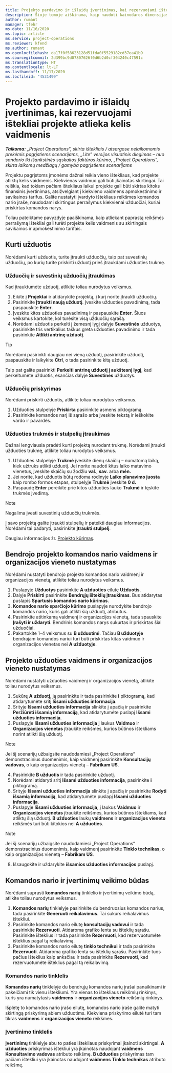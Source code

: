 ```yaml
---
title: Projekto pardavimo ir išlaidų įvertinimas, kai rezervuojami ištekliai projekte atlieka kelis vaidmenis
description: Šioje temoje aiškinama, kaip naudoti kainodaros dimensijas, skirtas išteklių, kurie projekte atlieka kelis vaidmenis, kainodaros ir įkainojimo įvertinimams palaikyti.
author: rumant
manager: tfehr
ms.date: 11/16/2020
ms.topic: article
ms.service: project-operations
ms.reviewer: kfend
ms.author: rumant
ms.openlocfilehash: da17f0f58623128d51fda0f5529182cd37ea41b9
ms.sourcegitcommit: 2d399bc9d07807626f0d6b2d0cf304240c47591c
ms.translationtype: HT
ms.contentlocale: lt-LT
ms.lasthandoff: 11/17/2020
ms.locfileid: "4531499"
---
```

# <a name="estimate-project-sales-and-costs-when-a-bookable-resource-fills-multiple-roles-on-a-project"></a>Projekto pardavimo ir išlaidų įvertinimas, kai rezervuojami ištekliai projekte atlieka kelis vaidmenis 

_**Taikoma:** „Project Operations“, skirta ištekliais / atsargose nelaikomomis prekėmis pagrįstiems scenarijams, „Lite” versijos visuotinis diegimas – nuo sandorio iki išankstinės sąskaitos faktūros kūrimo, „Project Operations“, skirta laikomų medžiagų / gamyba pagrįstiems scenarijams_ 

Projektu pagrįstoms įmonėms dažnai reikia vieno ištekliaus, kad projekte atliktų kelis vaidmenis. Kiekvienas vaidmuo gali būti įkainotas skirtingai. Tai reiškia, kad tokiam pačiam ištekliaus laikui projekte gali būti skirtas kitoks finansinis įvertinimas, atsižvelgiant į kiekvieno vaidmens apmokestinimo ir savikainos tarifus. Galite nustatyti įvardyto ištekliaus reikšmes komandos nario įraše, naudodami skirtingus perrašymus kiekvienai užduočiai, kuriai priskirtas komandos narys.

Toliau pateiktame pavyzdyje paaiškinama, kaip atliekant paprastą reikšmės perrašymą ištekliai gali turėti projekte kelis vaidmenis su skirtingais savikainos ir apmokestinimo tarifais.

## <a name="create-tasks"></a>Kurti užduotis
Norėdami kurti užduotis, turite įtraukti užduočių, taip pat suvestinių užduočių, po kurių turite priskirti užduotį prieš įtraukdami užduoties trukmę. 

### <a name="add-tasks-and-summary-tasks"></a>Užduočių ir suvestinių užduočių įtraukimas
Kad įtrauktumėte užduotį, atlikite toliau nurodytus veiksmus.

1. Eikite į **Projektai** ir atidarykite projektą, į kurį norite įtraukti užduočių.
2. Pasirinkite **Įtraukti naują užduotį**. Įveskite užduoties pavadinimą, tada paspauskite **Enter**.
3. Įveskite kitos užduoties pavadinimą ir paspauskite **Enter**. Šiuos veiksmus kartokite, kol turėsite visą užduočių sąrašą.
3. Norėdami užduotis perkelti į žemesnį lygį dalyje **Suvestinės** užduotys, pasirinkite tris vertikalius taškus greta užduoties pavadinimo ir tada pasirinkite **Atlikti antrinę užduotį**. 

  > [!TIP]
  > Norėdami pasirinkti daugiau nei vieną užduotį, pasirinkite užduotį, paspauskite ir laikykite **Ctrl**, o tada pasirinkite kitą užduotį.
  >
  > Taip pat galite pasirinkti **Perkelti antrinę užduotį į aukštesnį lygį**, kad perkeltumėte užduotis, esančias dalyje **Suvestinės** užduotys.

### <a name="assign-tasks"></a>Užduočių priskyrimas

Norėdami priskirti užduotis, atlikite toliau nurodytus veiksmus.

1. Užduoties stulpelyje  **Priskirta**  pasirinkite asmens piktogramą.
2. Pasirinkite komandos narį iš sąrašo arba įveskite tekstą ir ieškokite vardo ir pavardės.

### <a name="add-task-duration-and-columns"></a>Užduoties trukmės ir stulpelių įtraukimas

Dažnai lengviausia pradėti kurti projektą nurodant trukmę. Norėdami įtraukti užduoties trukmę, atlikite toliau nurodytus veiksmus.

1. Užduoties stulpelyje **Trukmė** įveskite dienų skaičių – numatomą laiką, kiek užtruks atlikti užduotį. Jei norite naudoti kitus laiko matavimo vienetus, įveskite skaičių su žodžiu **val.**, **sav.** arba **mėn.**
2. Jei norite, kad užduotis būtų rodoma rodinyje **Laiko planavimo juosta** kaip rombo formos etapas, stulpelyje **Trukmė** įveskite **0 d.**
3. Paspaudę **Enter** pereikite prie kitos užduoties lauko **Trukmė** ir tęskite trukmės įvedimą.

  > [!NOTE]
  > Negalima įvesti suvestinių užduočių trukmės.

Į savo projektą galite įtraukti stulpelių ir pateikti daugiau informacijos. Norėdami tai padaryti, pasirinkite **Įtraukti stulpelį**. 

Daugiau informacijos žr. [Projekto kūrimas](https://support.microsoft.com/en-us/office/create-a-project-a5b5e823-fb2e-45fd-be00-7d84422d9749).

## <a name="set-up-the-role-and-organization-unit-for-a-generic-project-team-member"></a>Bendrojo projekto komandos nario vaidmens ir organizacijos vieneto nustatymas
Norėdami nustatyti bendrojo projekto komandos nario vaidmenį ir organizacijos vienetą, atlikite toliau nurodytus veiksmus.

1. Puslapyje **Užduotys** pasirinkite **A užduoties** eilutę **Užduotis**. 
2. Dalyje **Priskirti** pasirinkite **Bendrųjų išteklių įtraukimas**. Bus atidarytas puslapis **Spartusis komandos nario kūrimas**.
3. **Komandos nario sparčiojo kūrimo** puslapyje nurodykite bendrojo komandos nario, kuris gali atlikti šią užduotį, atributus.
4. Pasirinkite atitinkamą vaidmenį ir organizacijos vienetą, tada spauskite **Įrašyti ir uždaryti**. Bendrinis komandos narys sukurtas ir priskirtas šiai užduočiai. 
5. Pakartokite 1–4 veiksmus su **B užduotimi**. Tačiau **B užduotyje** bendrajam komandos nariui turi būti priskirtas kitas vaidmuo ir organizacijos vienetas nei **A užduotyje**. 

## <a name="set-up-the-role-and-organization-unit-for-a-project-task"></a>Projekto užduoties vaidmens ir organizacijos vieneto nustatymas
Norėdami nustatyti užduoties vaidmenį ir organizacijos vienetą, atlikite toliau nurodytus veiksmus.

1. Sukūrę **A užduotį**, ją pasirinkite ir tada pasirinkite **i** piktogramą, kad atidarytumėte sritį **Išsami užduoties informacija**. 
2. Srityje **Išsami užduoties informacija** slinkite į apačią ir pasirinkite **Peržiūrėti išsamią informaciją**, kad atidarytumėte puslapį **Išsami užduoties informacija**.
3. Puslapyje **Išsami užduoties informacija** į laukus **Vaidmuo** ir **Organizacijos vienetas** įtraukite reikšmes, kurios būtinos ištekliams norint atlikti šią užduotį. 

  > [!NOTE]
  > Jei šį scenarijų užbaigsite naudodamiesi „Project Operations“ demonstracinius duomenimis, kaip vaidmenį pasirinkite **Konsultacijų vadovas**, o kaip organizacijos vienetą – **Fabrikam US**.

4. Pasirinkite **B užduotis** ir tada pasirinkite užduotį.
5. Norėdami atidaryti sritį **Išsami užduoties informacija**, pasirinkite **i** piktogramą. 
6. Srityje **Išsami užduoties informacija** slinkite į apačią ir pasirinkite **Rodyti išsamią informaciją**, kad atidarytumėte puslapį **Išsami užduoties informacija**.
7. Puslapyje **Išsami užduoties informacija**, į laukus **Vaidmuo** ir **Organizacijos vienetas** įtraukite reikšmes, kurios būtinos ištekliams, kad atliktų šią užduotį. **B užduoties** laukų **vaidmens** ir **organizacijos vieneto** reikšmės turi būti kitokios nei **A užduoties**. 

  > [!NOTE]
  > Jei šį scenarijų užbaigsite naudodamiesi „Project Operations“ demonstracinius duomenimis, kaip vaidmenį pasirinkite **Tinklo technikas**, o kaip organizacijos vienetą – **Fabrikam US**.

8. Išsaugokite ir uždarykite **išsamios užduoties informacijos** puslapį. 

## <a name="team-member-and-estimates-behavior"></a>Komandos nario ir įvertinimų veikimo būdas 
Norėdami suprasti **komandos narių** tinklelio ir įvertinimų veikimo būdą, atlikite toliau nurodytus veiksmus.

1. **Komandos narių** tinklelyje pasirinkite du bendruosius komandos narius, tada pasirinkite **Generuoti reikalavimus**. Tai sukurs reikalavimus ištekliui. 
2. Pasirinkite komandos nario eilutę **konsultacijų vadovui** ir tada pasirinkite **Rezervuoti**. Atidaroma grafiko lenta su išteklių sąrašu. Pasirinkite išteklius ir tada pasirinkite **Rezervuoti**, kad rezervuotumėte išteklius pagal tą reikalavimą.
3. Pasirinkite komandos nario eilutę **tinklo technikui** ir tada pasirinkite **Rezervuoti**. Atidaroma grafiko lenta su išteklių sąrašu. Pasirinkite tuos pačius išteklius kaip anksčiau ir tada pasirinkite **Rezervuoti**, kad rezervuotumėte išteklius pagal tą reikalavimą.

### <a name="team-member-grid"></a>Komandos nario tinklelis 

**Komandos narių** tinklelyje du bendrųjų komandos narių įrašai panaikinami ir pakeičiami tik vienu ištekliumi. Yra vienas to ištekliaus reikšmių rinkinys, kuris yra numatytasis **vaidmens** ir **organizacijos vieneto** reikšmių rinkinys.

Išplėtę to komandos nario įrašo eilutę, komandos nario įraše galite matyti skirtingą priskyrimą abiem užduotims. Kiekviena priskyrimo eilutė turi tam tikras **vaidmens** ir **organizacijos vieneto** reikšmes. 

### <a name="estimates-grid"></a>Įvertinimo tinklelis 

**Įvertinimų** tinklelyje abu to paties ištekliaus priskyrimai įkainoti skirtingai. **A užduoties** priskyrimas ištekliui yra įkainotas naudojant **vaidmens** **Konsultavimo vadovas** atributo reikšmę. **B užduoties** priskyrimas tam pačiam ištekliui yra įkainotas naudojant **vaidmens** **Tinklo technikas** atributo reikšmę.
